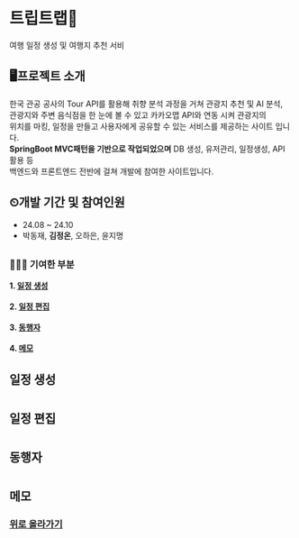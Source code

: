 # 트립트랩🧳
여행 일정 생성 및 여행지 추천 서비

## 🖥프로젝트 소개
한국 관공 공사의 Tour API를 활용해 취향 분석 과정을 거쳐 관광지 추천 및 AI 분석, <br>
관광지와 주변 음식점을 한 눈에 볼 수 있고 카카오맵 API와 연동 시켜 관광지의 <br>
위치를 마킹, 일정을 만들고 사용자에게 공유할 수 있는 서비스를 제공하는 사이트 입니다. <br>
__SpringBoot MVC패턴을 기반으로 작업되었으며__ DB 생성, 유저관리, 일정생성, API 활용 등 <br>
백엔드와 프론트엔드 전반에 걸쳐 개발에 참여한 사이트입니다.

## ⏲개발 기간 및 참여인원
* 24.08 ~ 24.10
* 박동재, __김정온__, 오하은, 윤지명
## 
### 👩🏻‍💻 기여한 부분
__1. [일정 생성](#일정-생성)__ <br><br>
__2. [일정 편집](#일정-편집)__ <br><br>
__3. [동행자](#동행자)__ <br><br>
__4. [메모](#메모)__

##
## 일정 생성

#
## 일정 편집

#
## 동행자

#
## 메모

### [위로 올라가기](#프로젝트-소개)
